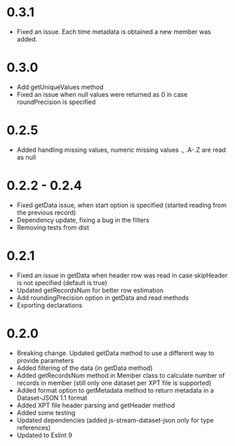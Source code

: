 # 0.3.1
- Fixed an issue. Each time metadata is obtained a new member was added.

# 0.3.0
- Add getUniqueValues method
- Fixed an issue when null values were returned as 0 in case roundPrecision is specified

# 0.2.5
- Added handling missing values, numeric missing values ., .A-.Z are read as null

# 0.2.2 - 0.2.4
- Fixed getData issue, when start option is specified (started reading from the previous record)
- Dependency update, fixing a bug in the filters
- Removing tests from dist

# 0.2.1
- Fixed an issue in getData when header row was read in case skipHeader is not specified (default is true)
- Updated getRecordsNum for better row estimation
- Add roundingPrecision option in getData and read methods
- Exporting declarations

# 0.2.0

- Breaking change. Updated getData method to use a different way to provide parameters
- Added filtering of the data (in getData method)
- Added getRecordsNum method in Member class to calculate number of records in member (still only one dataset per XPT file is supported)
- Added format option to getMetadata method to return metadata in a Dataset-JSON 1.1 format
- Added XPT file header parsing and getHeader method
- Added some testing
- Updated dependencies (added js-stream-dataset-json only for type references)
- Updated to Eslint 9